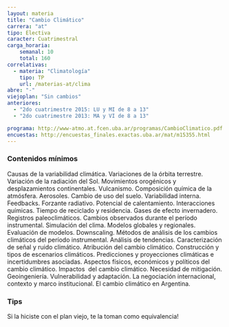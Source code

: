 ```yaml
---
layout: materia
title: "Cambio Climático"
carrera: "at"
tipo: Electiva
caracter: Cuatrimestral
carga_horaria: 
    semanal: 10
    total: 160
correlativas:
  - materia: "Climatología"
    tipo: TP
    url: /materias-at/clima
abre: "-"
viejoplan: "Sin cambios"
anteriores:
  - "2do cuatrimestre 2015: LU y MI de 8 a 13"
  - "2do cuatrimestre 2013: MA y VI de 8 a 13"

programa: http://www-atmo.at.fcen.uba.ar/programas/CambioClimatico.pdf
encuestas: http://encuestas_finales.exactas.uba.ar/mat/m15355.html
---
```


### Contenidos mínimos
Causas de la variabilidad climática. Variaciones de la órbita terrestre. Variación de la radiación del Sol. Movimientos orogénicos y desplazamientos continentales. Vulcanismo. Composición química de la atmósfera. Aerosoles. Cambio de uso del suelo. Variabilidad interna. Feedbacks. Forzante radiativo. Potencial de calentamiento. Interacciones químicas. Tiempo de reciclado y residencia. Gases de efecto invernadero. Registros paleoclimáticos. Cambios observados durante el período instrumental. Simulación del clima. Modelos globales y regionales. Evaluación de modelos. Downscaling. Métodos de análisis de los cambios climáticos del período instrumental. Análisis de tendencias. Caracterización de señal y ruido climático. Atribución del cambio climático. Construcción y tipos de escenarios climáticos. Predicciones y proyecciones climáticas e incertidumbres asociadas. Aspectos físicos, económicos y políticos del cambio climático. Impactos  del cambio climático. Necesidad de mitigación. Geoingeniería. Vulnerabilidad y adaptación. La negociación internacional, contexto y marco institucional. El cambio climático en Argentina.

### Tips
Si la hiciste con el plan viejo, te la toman como equivalencia!